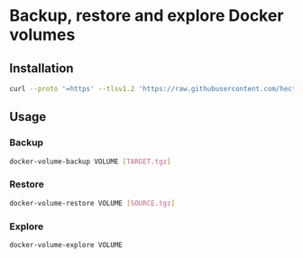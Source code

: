 # Backup, restore and explore Docker volumes

## Installation

```sh
curl --proto '=https' --tlsv1.2 'https://raw.githubusercontent.com/hectorm/docker-volume-helpers/master/bin/docker-volume-helpers-upgrade' | sudo sh
```

## Usage

### Backup
```sh
docker-volume-backup VOLUME [TARGET.tgz]
```

### Restore
```sh
docker-volume-restore VOLUME [SOURCE.tgz]
```

### Explore
```sh
docker-volume-explore VOLUME
```
